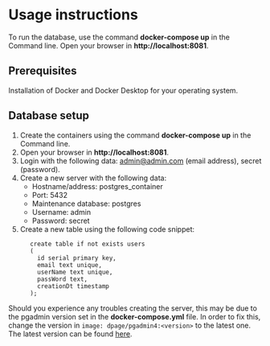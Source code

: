 # Usage instructions
To run the database, use the command **docker-compose up** in the Command line.
Open your browser in **http://localhost:8081**.

## Prerequisites
Installation of Docker and Docker Desktop for your operating system.

## Database setup
1. Create the containers using the command **docker-compose up** in the Command line.
2. Open your browser in **http://localhost:8081**.
3. Login with the following data: admin@admin.com (email address), secret (password).
4. Create a new server with the following data:
   * Hostname/address: postgres_container
   * Port: 5432
   * Maintenance database: postgres
   * Username: admin
   * Password: secret
5. Create a new table using the following code snippet:
```
      create table if not exists users
      (
        id serial primary key,
        email text unique,
        userName text unique,
        passWord text,
        creationDt timestamp
      );
```

Should you experience any troubles creating the server, this may be due to the pgadmin version set in the **docker-compose.yml** file.
In order to fix this, change the version in ```image: dpage/pgadmin4:<version>``` to the latest one. 
The latest version can be found [here](https://www.pgadmin.org/).